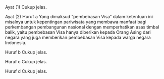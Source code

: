 Ayat (1)
Cukup jelas.

Ayat (2)
Huruf a
Yang dimaksud “pembebasan Visa” dalam
ketentuan ini misalnya untuk kepentingan pariwisata yang membawa manfaat bagi
perkembangan pembangunan nasional dengan
memperhatikan asas timbal balik, yaitu
pembebasan Visa hanya diberikan kepada Orang
Asing dari negara yang juga memberikan
pembebasan Visa kepada warga negara Indonesia.

Huruf b
Cukup jelas.

Huruf c
Cukup jelas.

Huruf d
Cukup jelas.
